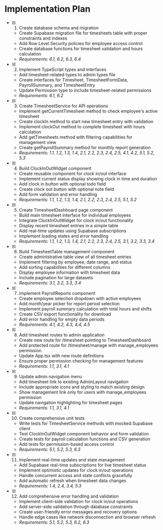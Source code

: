 # Implementation Plan

- [x] 1. Create database schema and migration
  - Create Supabase migration file for timesheets table with proper constraints and indexes
  - Add Row Level Security policies for employee access control
  - Create database functions for timesheet validation and hours calculation
  - _Requirements: 6.1, 6.2, 6.3, 6.4_

- [x] 2. Implement TypeScript types and interfaces
  - Add timesheet-related types to admin types file
  - Create interfaces for Timesheet, TimesheetFormData, PayrollSummary, and TimesheetEntry
  - Update Permission type to include timesheet-related permissions
  - _Requirements: 6.1, 6.2_

- [x] 3. Create TimesheetService for API operations
  - Implement getCurrentTimesheet method to check employee's active timesheet
  - Create clockIn method to start new timesheet entry with validation
  - Implement clockOut method to complete timesheet with hours calculation
  - Add getTimesheets method with filtering capabilities for management view
  - Create getPayrollSummary method for monthly report generation
  - _Requirements: 1.1, 1.2, 1.3, 1.4, 2.1, 2.2, 2.3, 2.4, 2.5, 4.1, 4.2, 5.1, 5.2, 5.3_

- [x] 4. Build ClockInOutWidget component
  - Create reusable component for clock in/out interface
  - Implement current status display showing clock in time and duration
  - Add clock in button with optional todo field
  - Create clock out button with optional note field
  - Add form validation and error handling
  - _Requirements: 1.1, 1.2, 1.3, 1.4, 2.1, 2.2, 2.3, 2.4, 2.5, 5.1, 5.2_

- [x] 5. Create TimesheetDashboard page component
  - Build main timesheet interface for individual employees
  - Integrate ClockInOutWidget for clock in/out functionality
  - Display recent timesheet entries in a simple table
  - Add real-time updates using Supabase subscriptions
  - Implement loading states and error handling
  - _Requirements: 1.1, 1.2, 1.3, 1.4, 2.1, 2.2, 2.3, 2.4, 2.5, 3.1, 3.2, 3.3, 3.4_

- [x] 6. Build TimesheetTable management component
  - Create administrative table view of all timesheet entries
  - Implement filtering by employee, date range, and status
  - Add sorting capabilities for different columns
  - Display employee information with timesheet data
  - Include pagination for large datasets
  - _Requirements: 3.1, 3.2, 3.3, 3.4_

- [x] 7. Implement PayrollReports component
  - Create employee selection dropdown with active employees
  - Add month/year picker for report period selection
  - Implement payroll summary calculation with total hours and shifts
  - Create CSV export functionality for download
  - Add error handling for empty data periods
  - _Requirements: 4.1, 4.2, 4.3, 4.4, 4.5_

- [x] 8. Add timesheet routes to admin application
  - Create new route for /timesheet pointing to TimesheetDashboard
  - Add protected route for /timesheet/manage with manage_employees permission
  - Update App.tsx with new route definitions
  - Ensure proper permission checking for management features
  - _Requirements: 1.1, 3.1, 4.1_

- [x] 9. Update admin navigation menu
  - Add timesheet link to existing AdminLayout navigation
  - Include appropriate icons and styling to match existing design
  - Show management link only for users with manage_employees permission
  - Update navigation highlighting for timesheet pages
  - _Requirements: 1.1, 3.1, 4.1_

- [x] 10. Create comprehensive unit tests
  - Write tests for TimesheetService methods with mocked Supabase client
  - Test ClockInOutWidget component behavior and form validation
  - Create tests for payroll calculation functions and CSV generation
  - Add tests for permission-based access control
  - _Requirements: 5.1, 5.2, 5.3, 6.3_

- [x] 11. Implement real-time updates and state management
  - Add Supabase real-time subscriptions for live timesheet status
  - Implement optimistic updates for clock in/out operations
  - Handle concurrent access and state conflicts gracefully
  - Add automatic refresh when timesheet data changes
  - _Requirements: 1.4, 2.4, 3.4, 5.3_

- [x] 12. Add comprehensive error handling and validation
  - Implement client-side validation for clock in/out operations
  - Add server-side validation through database constraints
  - Create user-friendly error messages and recovery options
  - Handle edge cases like network disconnection and browser refresh
  - _Requirements: 5.1, 5.2, 5.3, 6.2, 6.3_